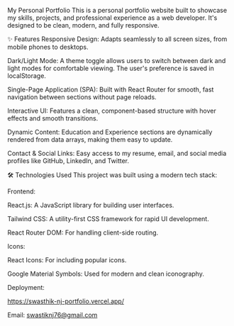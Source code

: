 My Personal Portfolio
This is a personal portfolio website built to showcase my skills, projects, and professional experience as a web developer. It's designed to be clean, modern, and fully responsive.

✨ Features
Responsive Design: Adapts seamlessly to all screen sizes, from mobile phones to desktops.

Dark/Light Mode: A theme toggle allows users to switch between dark and light modes for comfortable viewing. The user's preference is saved in localStorage.

Single-Page Application (SPA): Built with React Router for smooth, fast navigation between sections without page reloads.

Interactive UI: Features a clean, component-based structure with hover effects and smooth transitions.

Dynamic Content: Education and Experience sections are dynamically rendered from data arrays, making them easy to update.

Contact & Social Links: Easy access to my resume, email, and social media profiles like GitHub, LinkedIn, and Twitter.

🛠️ Technologies Used
This project was built using a modern tech stack:

Frontend:

React.js: A JavaScript library for building user interfaces.

Tailwind CSS: A utility-first CSS framework for rapid UI development.

React Router DOM: For handling client-side routing.

Icons:

React Icons: For including popular icons.

Google Material Symbols: Used for modern and clean iconography.

Deployment:

https://swasthik-nj-portfolio.vercel.app/


Email: swastiknj76@gmail.com
